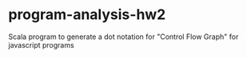 # program-analysis-hw2
Scala program to generate a dot notation for "Control Flow Graph" for javascript programs
